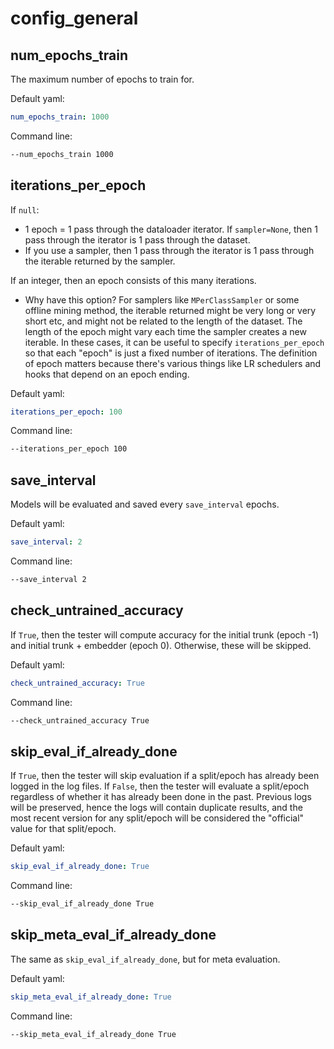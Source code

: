 # config_general

## num_epochs_train
The maximum number of epochs to train for.

Default yaml:
```yaml
num_epochs_train: 1000
```

Command line:
```bash
--num_epochs_train 1000
```

## iterations_per_epoch
If ```null```:

* 1 epoch = 1 pass through the dataloader iterator. If ```sampler=None```, then 1 pass through the iterator is 1 pass through the dataset. 
* If you use a sampler, then 1 pass through the iterator is 1 pass through the iterable returned by the sampler.

If an integer, then an epoch consists of this many iterations.

* Why have this option? For samplers like ```MPerClassSampler``` or some offline mining method, the iterable returned might be very long or very short etc, and might not be related to the length of the dataset. The length of the epoch might vary each time the sampler creates a new iterable. In these cases, it can be useful to specify ```iterations_per_epoch``` so that each "epoch" is just a fixed number of iterations. The definition of epoch matters because there's various things like LR schedulers and hooks that depend on an epoch ending.

Default yaml:
```yaml
iterations_per_epoch: 100
```

Command line:
```bash
--iterations_per_epoch 100
```

## save_interval
Models will be evaluated and saved every ```save_interval``` epochs.

Default yaml:
```yaml
save_interval: 2
```

Command line:
```bash
--save_interval 2
```

## check_untrained_accuracy
If ```True```, then the tester will compute accuracy for the initial trunk (epoch -1) and initial trunk + embedder (epoch 0). Otherwise, these will be skipped.

Default yaml:
```yaml
check_untrained_accuracy: True
```

Command line:
```bash
--check_untrained_accuracy True
```

## skip_eval_if_already_done
If ```True```, then the tester will skip evaluation if a split/epoch has already been logged in the log files. If ```False```, then the tester will evaluate a split/epoch regardless of whether it has already been done in the past. Previous logs will be preserved, hence the logs will contain duplicate results, and the most recent version for any split/epoch will be considered the "official" value for that split/epoch.

Default yaml:
```yaml
skip_eval_if_already_done: True
```

Command line:
```bash
--skip_eval_if_already_done True
```

## skip_meta_eval_if_already_done
The same as ```skip_eval_if_already_done```, but for meta evaluation.

Default yaml:
```yaml
skip_meta_eval_if_already_done: True
```

Command line:
```bash
--skip_meta_eval_if_already_done True
```